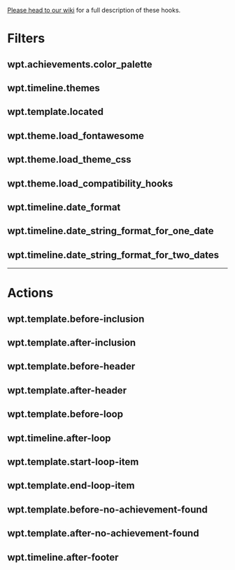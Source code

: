 [Please head to our wiki](https://github.com/psaikali/wp-timeliner/wiki) for a full description of these hooks. 

# Filters

## wpt.achievements.color_palette
## wpt.timeline.themes

## wpt.template.located

## wpt.theme.load_fontawesome
## wpt.theme.load_theme_css
## wpt.theme.load_compatibility_hooks

## wpt.timeline.date_format
## wpt.timeline.date_string_format_for_one_date
## wpt.timeline.date_string_format_for_two_dates

---

# Actions

## wpt.template.before-inclusion
## wpt.template.after-inclusion

## wpt.template.before-header
## wpt.template.after-header
## wpt.template.before-loop
## wpt.timeline.after-loop
## wpt.template.start-loop-item
## wpt.template.end-loop-item
## wpt.template.before-no-achievement-found
## wpt.template.after-no-achievement-found
## wpt.timeline.after-footer